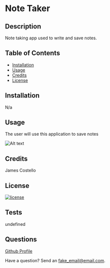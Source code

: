 # Note Taker

## Description

Note taking app used to write and save notes.

## Table of Contents

- [Installation](#installation)
- [Usage](#usage)
- [Credits](#credits)
- [License](#license)

## Installation

N/a

## Usage

The user will use this application to save notes

![Alt text](assets/img/screenshot.jpg "README Generator")

## Credits

James Costello

## License

[![license](https://img.shields.io/badge/License--green.svg)](https://shields.io/)

## Tests

undefined

## Questions

[Github Profile](https://github.com/JamesCostello-dev)

Have a question? Send an fake_email@email.com.
